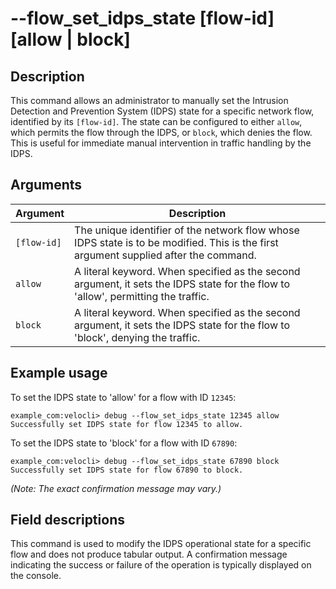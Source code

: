 #	--flow_set_idps_state [flow-id] [allow | block]

##	Description
This command allows an administrator to manually set the Intrusion Detection and Prevention System (IDPS) state for a specific network flow, identified by its `[flow-id]`. The state can be configured to either `allow`, which permits the flow through the IDPS, or `block`, which denies the flow. This is useful for immediate manual intervention in traffic handling by the IDPS.

##  Arguments
| Argument    | Description                                                                                                |
|-------------|------------------------------------------------------------------------------------------------------------|
| `[flow-id]` | The unique identifier of the network flow whose IDPS state is to be modified. This is the first argument supplied after the command. |
| `allow`     | A literal keyword. When specified as the second argument, it sets the IDPS state for the flow to 'allow', permitting the traffic. |
| `block`     | A literal keyword. When specified as the second argument, it sets the IDPS state for the flow to 'block', denying the traffic.   |

##  Example usage
To set the IDPS state to 'allow' for a flow with ID `12345`:
```
example_com:velocli> debug --flow_set_idps_state 12345 allow
Successfully set IDPS state for flow 12345 to allow.
```

To set the IDPS state to 'block' for a flow with ID `67890`:
```
example_com:velocli> debug --flow_set_idps_state 67890 block
Successfully set IDPS state for flow 67890 to block.
```
*(Note: The exact confirmation message may vary.)*

##  Field descriptions
This command is used to modify the IDPS operational state for a specific flow and does not produce tabular output. A confirmation message indicating the success or failure of the operation is typically displayed on the console.